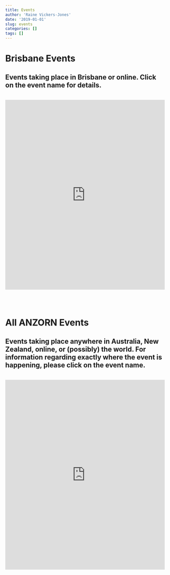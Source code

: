 ```yaml
---
title: Events
author: 'Raine Vickers-Jones'
date: '2019-01-01'
slug: events
categories: []
tags: []
---
```

# Brisbane Events
## Events taking place in Brisbane or online. Click on the event name for details.
</br>
<iframe src="https://calendar.google.com/calendar/b/2/embed?title=BORN&amp;height=600&amp;wkst=2&amp;bgcolor=%23FFFFFF&amp;src=r0a4ct3r5ndqtkfq44ujbbckso%40group.calendar.google.com&amp;color=%235C1158&amp;ctz=Australia%2FBrisbane" style="border-width:0" width="100%" height="600" frameborder="0" scrolling="no"></iframe>

</br></br>

# All ANZORN Events
## Events taking place anywhere in Australia, New Zealand, online, or (possibly) the world. For information regarding exactly where the event is happening, please click on the event name.
</br>
<iframe src="https://calendar.google.com/calendar/b/2/embed?height=600&amp;wkst=2&amp;bgcolor=%23FFFFFF&amp;src=8nfcimpcb7hiu34f87pj6us8vs%40group.calendar.google.com&amp;color=%23AB8B00&amp;ctz=Australia%2FBrisbane" style="border-width:0" width="100%" height="600" frameborder="0" scrolling="no"></iframe>